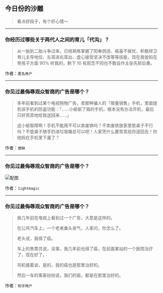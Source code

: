 ## 今日份的沙雕

> 看点好段子，有个好心情～


 
---

### 你经历过哪些关于两代人之间的育儿「代沟」？

> 从一胎到二胎斗争过来，已经熟练掌握了阳奉阴违、报喜不报忧、积极捍卫育儿主导地位、左耳进右耳出、虚心接受坚决不改等等技能，现在我爸妈在带孩子方面 90% 听我的，剩下 10 有观念不同也不敢自作主张先斩后奏。


作者：`匿名用户`

---

### 你见过最侮辱观众智商的广告是哪个？

> 多年前看到过某个电视购物广告，卖那种骗人的「限量销售」手机，里面提到该手机的防盗功能：「……小偷偷了我的手机，根本没有办法开机，最后只好乖乖地给我送回来……」
> 
> 这小偷智障啊！手机不能用不可以卖废铁吗？不卖废铁放家里垫桌子不行吗？不垫桌子随手扔进垃圾箱总可以吧！人家凭什么要乖乖给你送回去！你他妈在手机里下蛊了？


作者：`唐缺`

---

### 你见过最侮辱观众智商的广告是哪个？

> 



![配图](http://pic1.zhimg.com/70/0696b756d337f33912c7705e9970eed4_b.jpg)


作者：`1ightmagic`

---

### 你见过最侮辱观众智商的广告是哪个？

> 我几年前在电视上看到过一个广告，大意是这样的。
> 
> 在公共汽车上，一个老者垂头丧气，人家问，你怎么了。
> 
> 老头说，我得了癌。
> 
> 车上的售票员说，没事，我几年前也得了癌，在前面某站的一个医院治疗了，现在好了。
> 
> 司机接着说，是的，我的癌也是那里治好的。
> 
> 然后一车的乘客纷纷说，我们的癌，都是在那里治好的。


作者：`知乎用户`